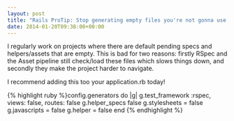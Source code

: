 ```yaml
---
layout: post
title: "Rails ProTip: Stop generating empty files you're not gonna use!"
date: 2014-01-20T09:38:00+00:00
---
```


I regularly work on projects where there are default pending specs and helpers/assets that are empty. This is bad for two reasons: firstly RSpec and the Asset pipeline still check/load these files which slows things down, and secondly they make the project harder to navigate.

I recommend adding this too your application.rb today!

{% highlight ruby %}config.generators do |g|
  g.test_framework :rspec, views: false, routes: false
  g.helper_specs false
  g.stylesheets = false
  g.javascripts = false
  g.helper = false
end
{% endhighlight %}

